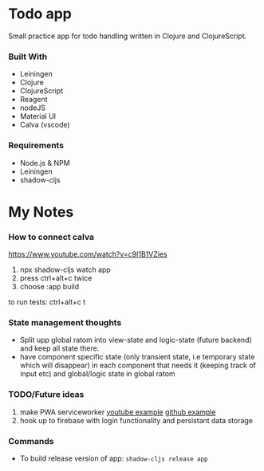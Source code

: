 
# Todo app
Small practice app for todo handling written in Clojure and ClojureScript. 


### Built With
* Leiningen 
* Clojure
* ClojureScript
* Reagent
* nodeJS
* Material UI
* Calva (vscode)

### Requirements
* Node.js & NPM
* Leiningen
* shadow-cljs





# My Notes 

### How to connect calva 
https://www.youtube.com/watch?v=c9I1B1VZies
1. npx shadow-cljs watch app
2. press ctrl+alt+c twice
3. choose :app build

to run  tests: ctrl+alt+c t

### State management thoughts
* Split upp global ratom into view-state and logic-state (future backend) and keep all state there. 
* have component specific state (only transient state, i.e temporary state which will disappear) in each component that needs it (keeping track of input etc) and global/logic state in global ratom


### TODO/Future ideas
1. make PWA serviceworker [youtube example](https://www.youtube.com/watch?v=atUdVSuNRjA) [github example](https://github.com/surabayajs/calculator-pwa-clojurescript/blob/master/src/calculator_app/core.cljs) 
2. hook up to firebase with login functionality and persistant data storage


### Commands
* To build release version of app: `shadow-cljs release app`